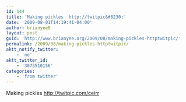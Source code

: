 ```yaml
---
id: 144
title: 'Making pickles  http://twitpic&#8230;'
date: '2009-08-01T14:19:41-04:00'
author: brianyee0
layout: post
guid: 'http://www.brianyee.org/2009/08/making-pickles-httptwitpic/'
permalink: /2009/08/making-pickles-httptwitpic/
aktt_notify_twitter:
    - 'no'
aktt_twitter_id:
    - '3073510156'
categories:
    - 'from twitter'
---
```


Making pickles <http://twitpic.com/ceirr>